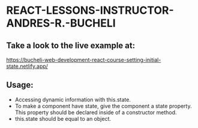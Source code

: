 # REACT-LESSONS-INSTRUCTOR-ANDRES-R.-BUCHELI

## Take a look to the live example at:
https://bucheli-web-development-react-course-setting-initial-state.netlify.app/

## Usage:
* Accessing dynamic information with this.state.
* To make a component have state, give the component a state property. This property should be declared inside of a constructor method.
* this.state should be equal to an object.

